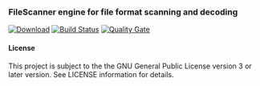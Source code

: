 ### FileScanner engine for file format scanning and decoding
[![Download](https://api.bintray.com/packages/hdecarne/maven/filescanner-engine/images/download.svg)](https://bintray.com/hdecarne/maven/filescanner-engine/_latestVersion)
[![Build Status](https://travis-ci.com/hdecarne/filescanner-engine.svg?branch=master)](https://travis-ci.com/hdecarne/filescanner-engine)
[![Quality Gate](https://sonarcloud.io/api/project_badges/measure?project=de.carne.common%3Afilescanner-engine&metric=alert_status)](https://sonarcloud.io/dashboard/index/de.carne.common:filescanner-engine)

#### License
This project is subject to the the GNU General Public License version 3 or later version.
See LICENSE information for details.
